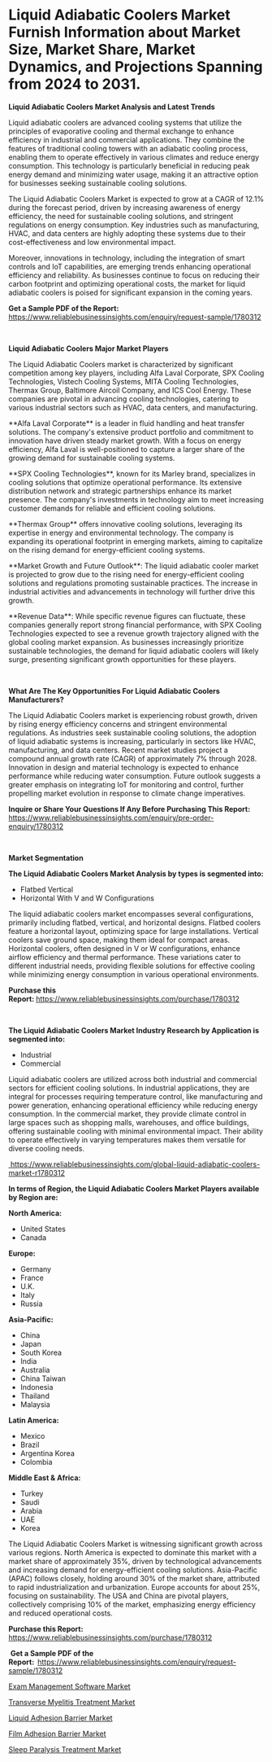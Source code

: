 <p><h1>Liquid Adiabatic Coolers Market Furnish Information about Market Size, Market Share, Market Dynamics, and Projections Spanning from 2024 to 2031.</h1></p><p><strong>Liquid Adiabatic Coolers Market Analysis and Latest Trends</strong></p>
<p><p>Liquid adiabatic coolers are advanced cooling systems that utilize the principles of evaporative cooling and thermal exchange to enhance efficiency in industrial and commercial applications. They combine the features of traditional cooling towers with an adiabatic cooling process, enabling them to operate effectively in various climates and reduce energy consumption. This technology is particularly beneficial in reducing peak energy demand and minimizing water usage, making it an attractive option for businesses seeking sustainable cooling solutions.</p><p>The Liquid Adiabatic Coolers Market is expected to grow at a CAGR of 12.1% during the forecast period, driven by increasing awareness of energy efficiency, the need for sustainable cooling solutions, and stringent regulations on energy consumption. Key industries such as manufacturing, HVAC, and data centers are highly adopting these systems due to their cost-effectiveness and low environmental impact. </p><p>Moreover, innovations in technology, including the integration of smart controls and IoT capabilities, are emerging trends enhancing operational efficiency and reliability. As businesses continue to focus on reducing their carbon footprint and optimizing operational costs, the market for liquid adiabatic coolers is poised for significant expansion in the coming years.</p></p>
<p><strong>Get a Sample PDF of the Report:&nbsp;</strong> <a href="https://www.reliablebusinessinsights.com/enquiry/request-sample/1780312?utm_campaign=1873&utm_medium=2&utm_source=Github&utm_content=ia&utm_term=19122024&utm_id=liquid-adiabatic-coolers">https://www.reliablebusinessinsights.com/enquiry/request-sample/1780312</a></p>
<p>&nbsp;</p>
<p><strong>Liquid Adiabatic Coolers Major Market Players</strong></p>
<p><p>The Liquid Adiabatic Coolers market is characterized by significant competition among key players, including Alfa Laval Corporate, SPX Cooling Technologies, Vistech Cooling Systems, MITA Cooling Technologies, Thermax Group, Baltimore Aircoil Company, and ICS Cool Energy. These companies are pivotal in advancing cooling technologies, catering to various industrial sectors such as HVAC, data centers, and manufacturing.</p><p>**Alfa Laval Corporate** is a leader in fluid handling and heat transfer solutions. The company's extensive product portfolio and commitment to innovation have driven steady market growth. With a focus on energy efficiency, Alfa Laval is well-positioned to capture a larger share of the growing demand for sustainable cooling systems.</p><p>**SPX Cooling Technologies**, known for its Marley brand, specializes in cooling solutions that optimize operational performance. Its extensive distribution network and strategic partnerships enhance its market presence. The company's investments in technology aim to meet increasing customer demands for reliable and efficient cooling solutions.</p><p>**Thermax Group** offers innovative cooling solutions, leveraging its expertise in energy and environmental technology. The company is expanding its operational footprint in emerging markets, aiming to capitalize on the rising demand for energy-efficient cooling systems.</p><p>**Market Growth and Future Outlook**: The liquid adiabatic cooler market is projected to grow due to the rising need for energy-efficient cooling solutions and regulations promoting sustainable practices. The increase in industrial activities and advancements in technology will further drive this growth.</p><p>**Revenue Data**: While specific revenue figures can fluctuate, these companies generally report strong financial performance, with SPX Cooling Technologies expected to see a revenue growth trajectory aligned with the global cooling market expansion. As businesses increasingly prioritize sustainable technologies, the demand for liquid adiabatic coolers will likely surge, presenting significant growth opportunities for these players.</p></p>
<p>&nbsp;</p>
<p><strong>What Are The Key Opportunities For Liquid Adiabatic Coolers Manufacturers?</strong></p>
<p><p>The Liquid Adiabatic Coolers market is experiencing robust growth, driven by rising energy efficiency concerns and stringent environmental regulations. As industries seek sustainable cooling solutions, the adoption of liquid adiabatic systems is increasing, particularly in sectors like HVAC, manufacturing, and data centers. Recent market studies project a compound annual growth rate (CAGR) of approximately 7% through 2028. Innovation in design and material technology is expected to enhance performance while reducing water consumption. Future outlook suggests a greater emphasis on integrating IoT for monitoring and control, further propelling market evolution in response to climate change imperatives.</p></p>
<p><strong>Inquire or Share Your Questions If Any Before Purchasing This Report:</strong> <a href="https://www.reliablebusinessinsights.com/enquiry/pre-order-enquiry/1780312?utm_campaign=1873&utm_medium=2&utm_source=Github&utm_content=ia&utm_term=19122024&utm_id=liquid-adiabatic-coolers">https://www.reliablebusinessinsights.com/enquiry/pre-order-enquiry/1780312</a></p>
<p>&nbsp;</p>
<p><strong>Market Segmentation</strong></p>
<p><strong>The Liquid Adiabatic Coolers Market Analysis by types is segmented into:</strong></p>
<p><ul><li>Flatbed Vertical</li><li>Horizontal With V and W Configurations</li></ul></p>
<p><p>The liquid adiabatic coolers market encompasses several configurations, primarily including flatbed, vertical, and horizontal designs. Flatbed coolers feature a horizontal layout, optimizing space for large installations. Vertical coolers save ground space, making them ideal for compact areas. Horizontal coolers, often designed in V or W configurations, enhance airflow efficiency and thermal performance. These variations cater to different industrial needs, providing flexible solutions for effective cooling while minimizing energy consumption in various operational environments.</p></p>
<p><strong>Purchase this Report:&nbsp;</strong><a href="https://www.reliablebusinessinsights.com/purchase/1780312?utm_campaign=1873&utm_medium=2&utm_source=Github&utm_content=ia&utm_term=19122024&utm_id=liquid-adiabatic-coolers">https://www.reliablebusinessinsights.com/purchase/1780312</a></p>
<p>&nbsp;</p>
<p><strong>The Liquid Adiabatic Coolers Market Industry Research by Application is segmented into:</strong></p>
<p><ul><li>Industrial</li><li>Commercial</li></ul></p>
<p><p>Liquid adiabatic coolers are utilized across both industrial and commercial sectors for efficient cooling solutions. In industrial applications, they are integral for processes requiring temperature control, like manufacturing and power generation, enhancing operational efficiency while reducing energy consumption. In the commercial market, they provide climate control in large spaces such as shopping malls, warehouses, and office buildings, offering sustainable cooling with minimal environmental impact. Their ability to operate effectively in varying temperatures makes them versatile for diverse cooling needs.</p></p>
<p><a href="https://www.reliablebusinessinsights.com/global-liquid-adiabatic-coolers-market-r1780312?utm_campaign=1873&utm_medium=2&utm_source=Github&utm_content=ia&utm_term=19122024&utm_id=liquid-adiabatic-coolers">&nbsp;https://www.reliablebusinessinsights.com/global-liquid-adiabatic-coolers-market-r1780312</a></p>
<p><strong>In terms of Region, the Liquid Adiabatic Coolers Market Players available by Region are:</strong></p>
<p>
    <p> <strong> North America: </strong>
        <ul>
            <li>United States</li>
            <li>Canada</li>
        </ul>
        </p> 
    <p> <strong> Europe: </strong>
        <ul>
            <li>Germany</li>
            <li>France</li>
            <li>U.K.</li>
            <li>Italy</li>
            <li>Russia</li>
        </ul>
        </p> 
    <p> <strong> Asia-Pacific: </strong>
        <ul>
            <li>China</li>
            <li>Japan</li>
            <li>South Korea</li>
            <li>India</li>
            <li>Australia</li>
            <li>China Taiwan</li>
            <li>Indonesia</li>
            <li>Thailand</li>
            <li>Malaysia</li>
        </ul>
        </p> 
    <p> <strong> Latin America: </strong>
        <ul>
            <li>Mexico</li>
            <li>Brazil</li>
            <li>Argentina Korea</li>
            <li>Colombia</li>
        </ul>
        </p> 
    <p> <strong> Middle East & Africa: </strong>
        <ul>
            <li>Turkey</li>
            <li>Saudi</li>
            <li>Arabia</li>
            <li>UAE</li>
            <li>Korea</li>
        </ul>
    </p>
    </p>
<p><p>The Liquid Adiabatic Coolers Market is witnessing significant growth across various regions. North America is expected to dominate this market with a market share of approximately 35%, driven by technological advancements and increasing demand for energy-efficient cooling solutions. Asia-Pacific (APAC) follows closely, holding around 30% of the market share, attributed to rapid industrialization and urbanization. Europe accounts for about 25%, focusing on sustainability. The USA and China are pivotal players, collectively comprising 10% of the market, emphasizing energy efficiency and reduced operational costs.</p></p>
<p><strong>Purchase this Report: </strong><a href="https://www.reliablebusinessinsights.com/purchase/1780312?utm_campaign=1873&utm_medium=2&utm_source=Github&utm_content=ia&utm_term=19122024&utm_id=liquid-adiabatic-coolers">https://www.reliablebusinessinsights.com/purchase/1780312</a></p>
<p>&nbsp;<strong>Get a Sample PDF of the Report:&nbsp;&nbsp;</strong><a href="https://www.reliablebusinessinsights.com/enquiry/request-sample/1780312?utm_campaign=1873&utm_medium=2&utm_source=Github&utm_content=ia&utm_term=19122024&utm_id=liquid-adiabatic-coolers">https://www.reliablebusinessinsights.com/enquiry/request-sample/1780312</a></p>
<p><strong></strong></p>
<p><p><a href="https://www.linkedin.com/pulse/future-growth-trends-exam-management-software-market-forecasted-lee6e?utm_campaign=1873&utm_medium=2&utm_source=Github&utm_content=ia&utm_term=19122024&utm_id=liquid-adiabatic-coolers">Exam Management Software Market</a></p><p><a href="https://www.linkedin.com/pulse/transverse-myelitis-treatment-market-growth-projections-7nkje?utm_campaign=1873&utm_medium=2&utm_source=Github&utm_content=ia&utm_term=19122024&utm_id=liquid-adiabatic-coolers">Transverse Myelitis Treatment Market</a></p><p><a href="https://github.com/millionkaryn68/Market-Research-Report-List-1/blob/main/liquid-adhesion-barrier-market.md?utm_campaign=1873&utm_medium=2&utm_source=Github&utm_content=ia&utm_term=19122024&utm_id=liquid-adiabatic-coolers">Liquid Adhesion Barrier Market</a></p><p><a href="https://github.com/JubayerMia832/Market-Research-Report-List-1/blob/main/film-adhesion-barrier-market.md?utm_campaign=1873&utm_medium=2&utm_source=Github&utm_content=ia&utm_term=19122024&utm_id=liquid-adiabatic-coolers">Film Adhesion Barrier Market</a></p><p><a href="https://www.linkedin.com/pulse/strategic-market-research-report-sleep-paralysis-treatment-c35ie?utm_campaign=1873&utm_medium=2&utm_source=Github&utm_content=ia&utm_term=19122024&utm_id=liquid-adiabatic-coolers">Sleep Paralysis Treatment Market</a></p></p>